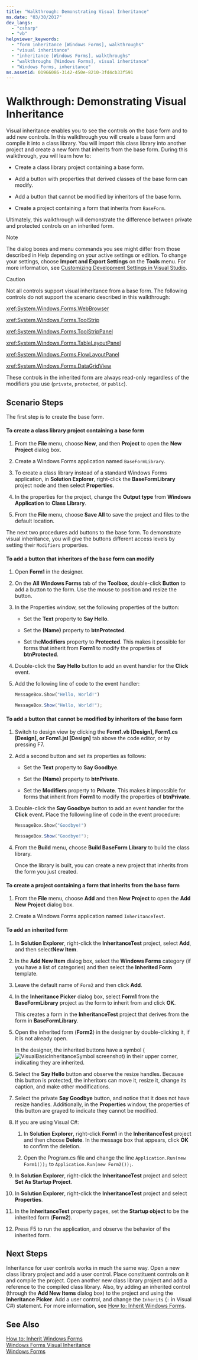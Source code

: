 ```yaml
---
title: "Walkthrough: Demonstrating Visual Inheritance"
ms.date: "03/30/2017"
dev_langs: 
  - "csharp"
  - "vb"
helpviewer_keywords: 
  - "form inheritance [Windows Forms], walkthroughs"
  - "visual inheritance"
  - "inheritance [Windows Forms], walkthroughs"
  - "walkthroughs [Windows Forms], visual inheritance"
  - "Windows Forms, inheritance"
ms.assetid: 01966086-3142-450e-8210-3fd4cb33f591
---
```

# Walkthrough: Demonstrating Visual Inheritance
Visual inheritance enables you to see the controls on the base form and to add new controls. In this walkthrough you will create a base form and compile it into a class library. You will import this class library into another project and create a new form that inherits from the base form. During this walkthrough, you will learn how to:  
  
- Create a class library project containing a base form.  
  
- Add a button with properties that derived classes of the base form can modify.  
  
- Add a button that cannot be modified by inheritors of the base form.  
  
- Create a project containing a form that inherits from `BaseForm`.  
  
 Ultimately, this walkthrough will demonstrate the difference between private and protected controls on an inherited form.  
  
> [!NOTE]
>  The dialog boxes and menu commands you see might differ from those described in Help depending on your active settings or edition. To change your settings, choose **Import and Export Settings** on the **Tools** menu. For more information, see [Customizing Development Settings in Visual Studio](http://msdn.microsoft.com/library/22c4debb-4e31-47a8-8f19-16f328d7dcd3).  
  
> [!CAUTION]
>  Not all controls support visual inheritance from a base form. The following controls do not support the scenario described in this walkthrough:  
> 
>  <xref:System.Windows.Forms.WebBrowser>  
> 
>  <xref:System.Windows.Forms.ToolStrip>  
> 
>  <xref:System.Windows.Forms.ToolStripPanel>  
> 
>  <xref:System.Windows.Forms.TableLayoutPanel>  
> 
>  <xref:System.Windows.Forms.FlowLayoutPanel>  
> 
>  <xref:System.Windows.Forms.DataGridView>  
> 
>  These controls in the inherited form are always read-only regardless of the modifiers you use (`private`, `protected`, or `public`).  
  
## Scenario Steps  
 The first step is to create the base form.  
  
#### To create a class library project containing a base form  
  
1. From the **File** menu, choose **New**, and then **Project** to open the **New Project** dialog box.  
  
2. Create a Windows Forms application named `BaseFormLibrary`.  
  
3. To create a class library instead of a standard Windows Forms application, in **Solution Explorer**, right-click the **BaseFormLibrary** project node and then select **Properties**.  
  
4. In the properties for the project, change the **Output type** from **Windows Application** to **Class Library**.  
  
5. From the **File** menu, choose **Save All** to save the project and files to the default location.  
  
 The next two procedures add buttons to the base form. To demonstrate visual inheritance, you will give the buttons different access levels by setting their `Modifiers` properties.  
  
#### To add a button that inheritors of the base form can modify  
  
1. Open **Form1** in the designer.  
  
2. On the **All Windows Forms** tab of the **Toolbox**, double-click **Button** to add a button to the form. Use the mouse to position and resize the button.  
  
3. In the Properties window, set the following properties of the button:  
  
   - Set the **Text** property to **Say Hello**.  
  
   - Set the **(Name)** property to **btnProtected**.  
  
   - Set the**Modifiers** property to **Protected**. This makes it possible for forms that inherit from **Form1** to modify the properties of **btnProtected**.  
  
4. Double-click the **Say Hello** button to add an event handler for the **Click** event.  
  
5. Add the following line of code to the event handler:  
  
   ```vb  
   MessageBox.Show("Hello, World!")  
   ```  
  
   ```csharp  
   MessageBox.Show("Hello, World!");  
   ```  
  
#### To add a button that cannot be modified by inheritors of the base form  
  
1. Switch to design view by clicking the **Form1.vb [Design], Form1.cs [Design], or Form1.jsl [Design]** tab above the code editor, or by pressing F7.  
  
2. Add a second button and set its properties as follows:  
  
   - Set the **Text** property to **Say Goodbye**.  
  
   - Set the **(Name)** property to **btnPrivate**.  
  
   - Set the **Modifiers** property to **Private**. This makes it impossible for forms that inherit from **Form1** to modify the properties of **btnPrivate**.  
  
3. Double-click the **Say Goodbye** button to add an event handler for the **Click** event. Place the following line of code in the event procedure:  
  
   ```vb  
   MessageBox.Show("Goodbye!")  
   ```  
  
   ```csharp  
   MessageBox.Show("Goodbye!");  
   ```  
  
4. From the **Build** menu, choose **Build BaseForm Library** to build the class library.  
  
    Once the library is built, you can create a new project that inherits from the form you just created.  
  
#### To create a project containing a form that inherits from the base form  
  
1. From the **File** menu, choose **Add** and then **New Project** to open the **Add New Project** dialog box.  
  
2. Create a Windows Forms application named `InheritanceTest`.  
  
#### To add an inherited form  
  
1. In **Solution Explorer**, right-click the **InheritanceTest** project, select **Add**, and then select**New Item**.  
  
2. In the **Add New Item** dialog box, select the **Windows Forms** category (if you have a list of categories) and then select the **Inherited Form** template.  
  
3. Leave the default name of `Form2` and then click **Add**.  
  
4. In the **Inheritance Picker** dialog box, select **Form1** from the **BaseFormLibrary** project as the form to inherit from and click **OK**.  
  
    This creates a form in the **InheritanceTest** project that derives from the form in **BaseFormLibrary**.  
  
5. Open the inherited form (**Form2**) in the designer by double-clicking it, if it is not already open.  
  
    In the designer, the inherited buttons have a symbol (![VisualBasicInheritanceSymbol screenshot](../../../../docs/framework/winforms/advanced/media/vbinheritanceglyph.gif "vbInheritanceGlyph")) in their upper corner, indicating they are inherited.  
  
6. Select the **Say Hello** button and observe the resize handles. Because this button is protected, the inheritors can move it, resize it, change its caption, and make other modifications.  
  
7. Select the private **Say Goodbye** button, and notice that it does not have resize handles. Additionally, in the **Properties** window, the properties of this button are grayed to indicate they cannot be modified.  
  
8. If you are using Visual C#:  
  
   1. In **Solution Explorer**, right-click **Form1** in the **InheritanceTest** project and then choose **Delete**. In the message box that appears, click **OK** to confirm the deletion.  
  
   2. Open the Program.cs file and change the line `Application.Run(new Form1());` to `Application.Run(new Form2());`.  
  
9. In **Solution Explorer**, right-click the **InheritanceTest** project and select **Set As Startup Project**.  
  
10. In **Solution Explorer**, right-click the **InheritanceTest** project and select **Properties**.  
  
11. In the **InheritanceTest** property pages, set the **Startup object** to be the inherited form (**Form2**).  
  
12. Press F5 to run the application, and observe the behavior of the inherited form.  
  
## Next Steps  
 Inheritance for user controls works in much the same way. Open a new class library project and add a user control. Place constituent controls on it and compile the project. Open another new class library project and add a reference to the compiled class library. Also, try adding an inherited control (through the **Add New Items** dialog box) to the project and using the **Inheritance Picker**. Add a user control, and change the `Inherits` (`:` in Visual C#) statement. For more information, see [How to: Inherit Windows Forms](../../../../docs/framework/winforms/advanced/how-to-inherit-windows-forms.md).  
  
## See Also  
 [How to: Inherit Windows Forms](../../../../docs/framework/winforms/advanced/how-to-inherit-windows-forms.md)  
 [Windows Forms Visual Inheritance](../../../../docs/framework/winforms/advanced/windows-forms-visual-inheritance.md)  
 [Windows Forms](../../../../docs/framework/winforms/index.md)
